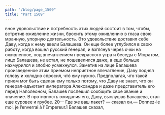 ```yaml
---
path: "/blog/page_1509"
title: "Part 1509"
---
```


вное удовольствие и потребность этих людей состоит в том, чтобы, встретив оживление жизни, бросить этому оживлению в глаза свою мрачную, упорную деятельность. Это удовольствие доставил себе Даву, когда к нему ввели Балашева. Он еще более углубился в свою работу, когда вошел русский генерал, и взглянув через очки на оживленное, под впечатлением прекрасного утра и беседы с Мюратом, лицо Балашева, не встал, не пошевелился даже, а еще больше нахмурился и злобно усмехнулся. Заметив на лице Балашева произведенное этим приемом неприятное впечатление, Даву поднял голову и холодно спросил, чтό ему нужно.
Предполагая, что такой прием мог быть сделан ему только потому, что Даву не знает, что он генерал-адъютант императора Александра и даже представитель его перед Наполеоном, Балашев поспешил сообщить свое звание и значение. В противность ожидания его, Даву, выслушав Балашева, стал еще суровее и грубее.
20— Где же ваш пакет? — сказал он.— Donnez-le moi, je l’enverrai à l'Empereur.1
Балашев сказал,
